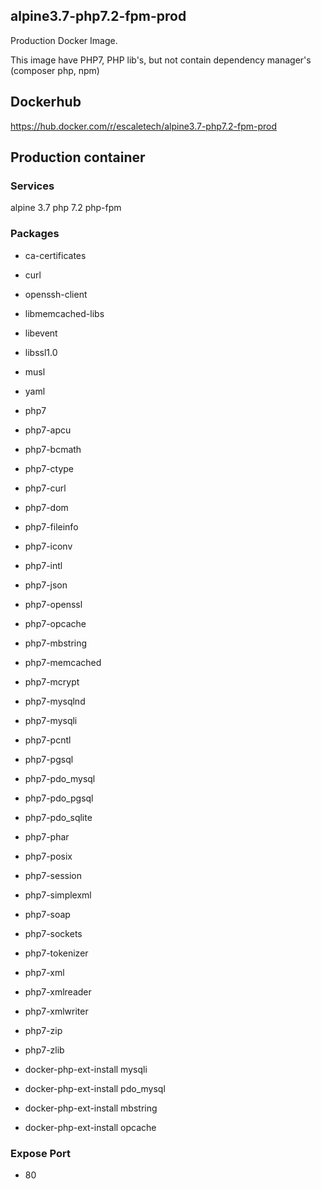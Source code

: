 ## alpine3.7-php7.2-fpm-prod ##

Production Docker Image.

This image have PHP7, PHP lib's, but not contain dependency manager's (composer php, npm)

## Dockerhub ##
https://hub.docker.com/r/escaletech/alpine3.7-php7.2-fpm-prod


## Production container ##

### Services ###
alpine 3.7
php 7.2
php-fpm

### Packages ###
- ca-certificates
- curl
- openssh-client
- libmemcached-libs
- libevent
- libssl1.0
- musl
- yaml
- php7
- php7-apcu
- php7-bcmath
- php7-ctype
- php7-curl
- php7-dom
- php7-fileinfo
- php7-iconv
- php7-intl
- php7-json
- php7-openssl
- php7-opcache
- php7-mbstring
- php7-memcached
- php7-mcrypt
- php7-mysqlnd
- php7-mysqli
- php7-pcntl
- php7-pgsql
- php7-pdo_mysql
- php7-pdo_pgsql
- php7-pdo_sqlite
- php7-phar
- php7-posix
- php7-session
- php7-simplexml
- php7-soap
- php7-sockets
- php7-tokenizer
- php7-xml
- php7-xmlreader
- php7-xmlwriter
- php7-zip
- php7-zlib

- docker-php-ext-install mysqli
- docker-php-ext-install pdo_mysql
- docker-php-ext-install mbstring
- docker-php-ext-install opcache

### Expose Port ###
- 80
